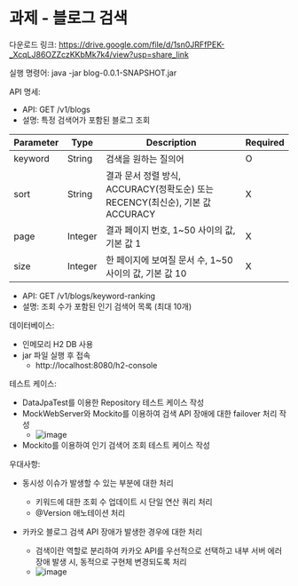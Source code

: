 # 과제 - 블로그 검색

다운로드 링크:
https://drive.google.com/file/d/1sn0JRFfPEK-_XcqLJ86OZZczKKbMk7k4/view?usp=share_link

실행 명령어:
java -jar blog-0.0.1-SNAPSHOT.jar

API 명세:
- API: GET /v1/blogs
- 설명: 특정 검색어가 포함된 블로그 조회

Parameter|Type|Description|Required
-------|---|---|---
keyword|String|검색을 원하는 질의어|O
sort|String|결과 문서 정렬 방식, ACCURACY(정확도순) 또는 RECENCY(최신순), 기본 값 ACCURACY|X
page|Integer|결과 페이지 번호, 1~50 사이의 값, 기본 값 1|X
size|Integer|한 페이지에 보여질 문서 수, 1~50 사이의 값, 기본 값 10|X

- API: GET /v1/blogs/keyword-ranking
- 설명: 조회 수가 포함된 인기 검색어 목록 (최대 10개)

데이터베이스:
- 인메모리 H2 DB 사용
- jar 파일 실행 후 접속
  - http://localhost:8080/h2-console

테스트 케이스:
- DataJpaTest를 이용한 Repository 테스트 케이스 작성
- MockWebServer와 Mockito를 이용하여 검색 API 장애에 대한 failover 처리 작성
  - ![image](https://user-images.githubusercontent.com/68180535/226934182-abcbeccb-0c8f-4a97-8a51-a119dd4be268.png)
- Mockito를 이용하여 인기 검색어 조회 테스트 케이스 작성

우대사항:
- 동시성 이슈가 발생할 수 있는 부분에 대한 처리
  - 키워드에 대한 조회 수 업데이트 시 단일 연산 쿼리 처리
  - @Version 애노테이션 처리

- 카카오 블로그 검색 API 장애가 발생한 경우에 대한 처리
  - 검색이란 역할로 분리하여 카카오 API를 우선적으로 선택하고 내부 서버 에러 장애 발생 시, 동적으로 구현체 변경되도록 처리
  - ![image](https://user-images.githubusercontent.com/68180535/226934897-46693cd4-4355-49cd-9649-b4197859118b.png)

